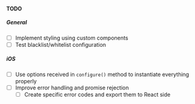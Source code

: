 #### TODO
##### General

- [ ] Implement styling using custom components
- [ ] Test blacklist/whitelist configuration

##### iOS

- [ ] Use options received in `configure()` method to instantiate everything properly
- [ ] Improve error handling and promise rejection
  - [ ] Create specific error codes and export them to React side
